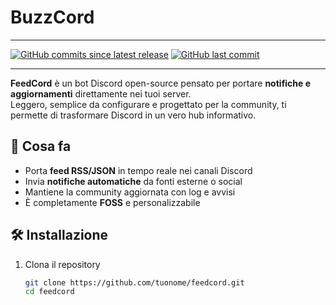 # BuzzCord

---

[![GitHub commits since latest release](https://img.shields.io/github/commits-since/Nuvexads/BuzzCord/latest)](https://github.com/Nuvexads/BuzzCord/commits/)
[![GitHub last commit](https://img.shields.io/github/last-commit/Nuvexads/BuzzCord)](https://github.com/Nuvexads/BuzzCord/commits/)


---

**FeedCord** è un bot Discord open-source pensato per portare **notifiche e aggiornamenti** direttamente nei tuoi server.  
Leggero, semplice da configurare e progettato per la community, ti permette di trasformare Discord in un vero hub informativo.  

## 🚀 Cosa fa
- Porta **feed RSS/JSON** in tempo reale nei canali Discord  
- Invia **notifiche automatiche** da fonti esterne o social  
- Mantiene la community aggiornata con log e avvisi  
- È completamente **FOSS** e personalizzabile  

## 🛠️ Installazione
1. Clona il repository  
   ```bash
   git clone https://github.com/tuonome/feedcord.git
   cd feedcord
